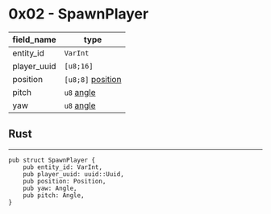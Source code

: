# 0x02 - SpawnPlayer

| field_name  | type                                              |
| ----------- | ------------------------------------------------- |
| entity_id   | `VarInt`                                          |
| player_uuid | `[u8;16]`                                         |
| position    | `[u8;8]` [position](../../data-types.md#position) |
| pitch       | `u8` [angle](../../data-types.md#angle)           |
| yaw         | `u8` [angle](../../data-types.md#angle)           |

## Rust 
---------

```rust,noplayground
pub struct SpawnPlayer {
    pub entity_id: VarInt,
    pub player_uuid: uuid::Uuid,
    pub position: Position,
    pub yaw: Angle,
    pub pitch: Angle,
}
```